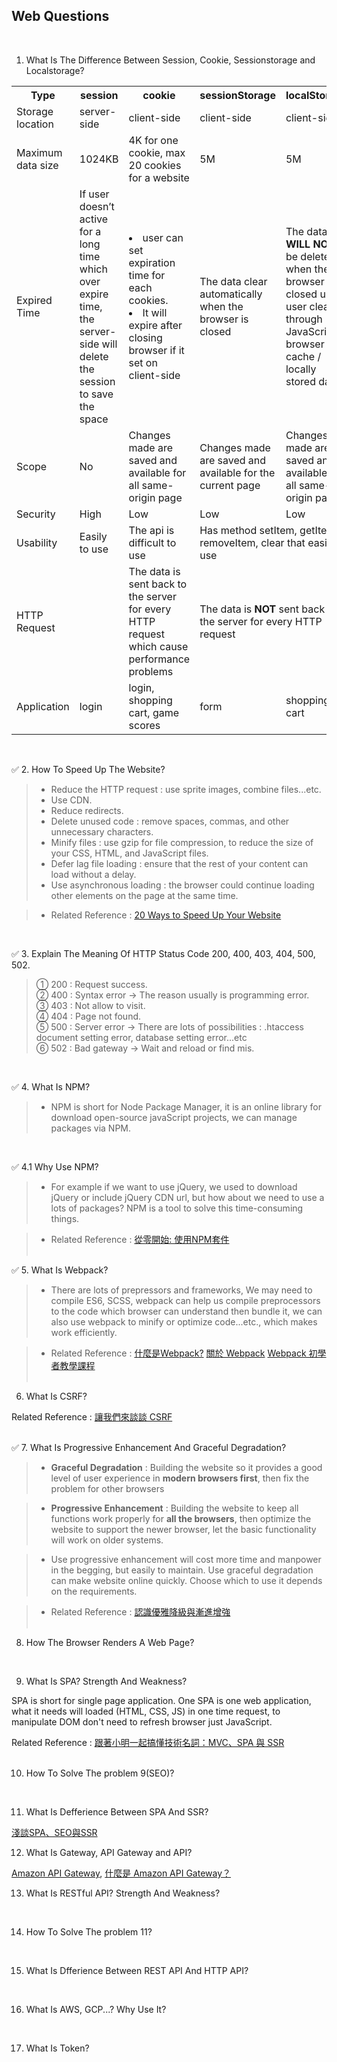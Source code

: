## Web Questions
<br/>

1. What Is The Difference Between Session, Cookie, Sessionstorage and Localstorage?

<table>
    <tr>
        <th>Type</th>
        <th>session</th>
        <th>cookie</th>
        <th>sessionStorage</th>
        <th>localStorage</th>
    </tr>
    <tr>
        <td>Storage location</td>
        <td>server-side</td>
        <td>client-side</td>
        <td>client-side</td>
        <td>client-side</td>
    </tr>
    <tr>
        <td>Maximum data size</td>
        <td>1024KB</td>
        <td>4K for one cookie, max 20 cookies for a website</td>
        <td>5M</td>
        <td>5M</td>
    </tr>
    <tr>
        <td>Expired Time</td>
        <td>If user doesn’t active for a long time which over expire time, the server-side will delete the session to
            save the space
        </td>
        <td><li>user can set expiration time for each cookies.</li> <li>It will expire after closing browser if it set on client-side
        </li></td>
        <td>The data clear automatically when the browser is closed</td>
        <td>The data <b>WILL NOT</b> be deleted when the browser is closed until user clear through JavaScript, browser cache /
            locally stored data
        </td>
    </tr>
    <tr>
        <td>Scope</td>
        <td>No</td>
        <td>Changes made are saved and available for all same-origin page</td>
        <td>Changes made are saved and available for the current page</td>
        <td>Changes made are saved and available for all same-origin page</td>
    </tr>
    <tr>
        <td>Security</td>
        <td>High</td>
        <td>Low</td>
        <td>Low</td>
        <td>Low</td>
    </tr>
    <tr>
        <td>Usability</td>
        <td>Easily to use</td>
        <td>The api is difficult to use</td>
        <td colspan="2">Has method setItem, getItem, removeItem, clear that easily to use</td>
    </tr>
    <tr>
        <td>HTTP Request</td>
        <td></td>
        <td>The data is sent back to the server for every HTTP request which cause performance problems</td>
        <td colspan="2">The data is <b>NOT</b> sent back to the server for every HTTP request</td>
    </tr>
    <tr>
        <td>Application</td>
        <td>login</td>
        <td>login, shopping cart, game scores</td>
        <td>form</td>
        <td>shopping cart</td>
    </tr>
</table>
<br/>

:white_check_mark: 2. How To Speed Up The Website?

> - Reduce the HTTP request : use sprite images, combine files...etc. <br/>
> - Use CDN. <br/>
> - Reduce redirects. <br/>
> - Delete unused code : remove spaces, commas, and other unnecessary characters. <br/>
> - Minify files : use gzip for file compression, to reduce the size of your CSS, HTML, and JavaScript files.
> - Defer lag file loading : ensure that the rest of your content can load without a delay. <br/>
> - Use asynchronous loading : the browser could continue loading other elements on the page at the same time. <br/>

> - Related Reference : [20 Ways to Speed Up Your Website](https://www.crazyegg.com/blog/speed-up-your-website/)
<br/>

:white_check_mark: 3. Explain The Meaning Of HTTP Status Code 200, 400, 403, 404, 500, 502. 

> ① 200 : Request success. <br/>
> ② 400 : Syntax error -> The reason usually is programming error. <br/>
> ③ 403 : Not allow to visit. <br/>
> ④ 404 : Page not found. <br/>
> ⑤ 500 : Server error -> There are lots of possibilities : .htaccess document setting error, database setting error...etc <br/>
> ⑥ 502 : Bad gateway -> Wait and reload or find mis.
<br/>

:white_check_mark: 4. What Is NPM?

> - NPM is short for Node Package Manager, it is an online library for download open-source javaScript projects,
we can manage packages via NPM.
<br/>

:white_check_mark: 4.1 Why Use NPM?
> - For example if we want to use jQuery, we used to download jQuery or include jQuery CDN url, but how about we need to use a lots of packages? NPM is a tool to solve this time-consuming things.

> - Related Reference : [從零開始: 使用NPM套件](https://medium.com/html-test/從零開始-使用npm套件-317beefdf182)
<br/><br/>

:white_check_mark: 5. What Is Webpack?

> - There are lots of prepressors and frameworks, We may need to compile ES6, SCSS, webpack can help us compile preprocessors to the code which browser can understand then bundle it, we can also use webpack to minify or optimize code...etc., which makes work efficiently.

> - Related Reference : [什麼是Webpack?](https://medium.com/i-am-mike/什麼是webpack-你需要webpack嗎-2d8f9658241d) [關於 Webpack](https://neighborhood999.github.io/webpack-tutorial-gitbook/Part1/) [Webpack 初學者教學課程](https://neighborhood999.github.io/webpack-tutorial-gitbook/Part1/)
<br/><br/>

6. What Is CSRF?

Related Reference : [讓我們來談談 CSRF](https://blog.techbridge.cc/2017/02/25/csrf-introduction/)
<br/><br/>

:white_check_mark: 7. What Is Progressive Enhancement And Graceful Degradation?

> - **Graceful Degradation** : Building the website so it provides a good level of user experience in **modern browsers first**, then fix the problem for other browsers 

> - **Progressive Enhancement** : Building the website to keep all functions work properly for **all the browsers**, then optimize the website to support the newer browser, let the basic functionality will work on older systems.

> - Use progressive enhancement will cost more time and manpower in the begging, but easily to maintain. Use graceful degradation can make website online quickly. Choose which to use it depends on the requirements.

> - Related Reference : [認識優雅降級與漸進增強](http://augus-blog.logdown.com/posts/143403-graceful-degradation-and-progressive-enhancement)
<br/><br/>

8. How The Browser Renders A Web Page? 

<br/>

9. What Is SPA? Strength And Weakness?

SPA is short for single page application. 
One SPA is one web application, what it needs will loaded (HTML, CSS, JS) in one time request, to manipulate DOM don't need to refresh browser just JavaScript.
<br/>

Related Reference : [跟著小明一起搞懂技術名詞：MVC、SPA 與 SSR](https://medium.com/@hulitw/introduction-mvc-spa-and-ssr-545c941669e9)
<br/><br/>

10. How To Solve The problem 9(SEO)?

<br/>

11. What Is Defferience Between SPA And SSR?

[淺談SPA、SEO與SSR](https://juejin.im/entry/5bbbf852f265da0aea699497)
<br/>

12. What Is Gateway, API Gateway and API?

[Amazon API Gateway](https://aws.amazon.com/tw/api-gateway/features/), [什麼是 Amazon API Gateway？](https://docs.aws.amazon.com/zh_tw/apigateway/latest/developerguide/welcome.html)
<br/>

13. What Is RESTful API? Strength And Weakness?

<br/>

14. How To Solve The problem 11?

<br/>

15. What Is Dfferience Between REST API And HTTP API?

<br/>

16. What Is AWS, GCP...? Why Use It?

<br/>

17. What Is Token?

<br/>
